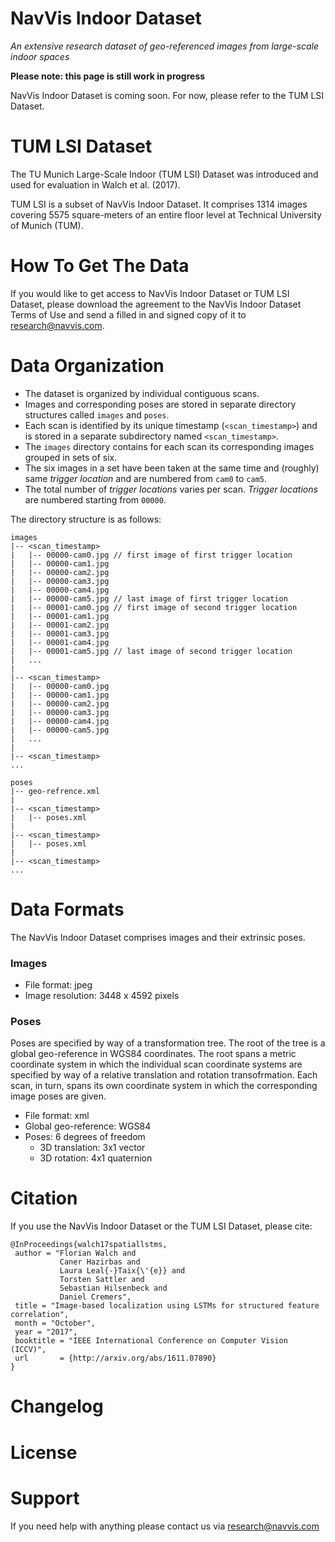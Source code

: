 # NavVis Indoor Dataset
_An extensive research dataset of geo-referenced images from large-scale indoor spaces_

**Please note: this page is still work in progress**

NavVis Indoor Dataset is coming soon. For now, please refer to the TUM LSI Dataset.

# TUM LSI Dataset
The TU Munich Large-Scale Indoor (TUM LSI) Dataset was introduced and used for evaluation in Walch et al. (2017).

TUM LSI is a subset of NavVis Indoor Dataset. It comprises 1314 images covering 5575 square-meters of an entire floor level at Technical University of Munich (TUM).

# How To Get The Data
If you would like to get access to NavVis Indoor Dataset or TUM LSI Dataset, please download the agreement to the NavVis Indoor Dataset Terms of Use and send a filled in and signed copy of it to research@navvis.com.

# Data Organization
* The dataset is organized by individual contiguous scans.
* Images and corresponding poses are stored in separate directory structures called `images` and `poses`.
* Each scan is identified by its unique timestamp (`<scan_timestamp>`) and is stored in a separate subdirectory named `<scan_timestamp>`.
* The `images` directory contains for each scan its corresponding images grouped in sets of six.
* The six images in a set have been taken at the same time and (roughly) same _trigger location_ and are numbered from `cam0` to `cam5`.
* The total number of _trigger locations_ varies per scan. _Trigger locations_ are numbered starting from `00000`.

The directory structure is as follows:
```
images
|-- <scan_timestamp>
|   |-- 00000-cam0.jpg // first image of first trigger location
|   |-- 00000-cam1.jpg
|   |-- 00000-cam2.jpg
|   |-- 00000-cam3.jpg
|   |-- 00000-cam4.jpg
|   |-- 00000-cam5.jpg // last image of first trigger location
|   |-- 00001-cam0.jpg // first image of second trigger location
|   |-- 00001-cam1.jpg
|   |-- 00001-cam2.jpg
|   |-- 00001-cam3.jpg
|   |-- 00001-cam4.jpg
|   |-- 00001-cam5.jpg // last image of second trigger location
|   ...
|
|-- <scan_timestamp>
|   |-- 00000-cam0.jpg
|   |-- 00000-cam1.jpg
|   |-- 00000-cam2.jpg
|   |-- 00000-cam3.jpg
|   |-- 00000-cam4.jpg
|   |-- 00000-cam5.jpg
|   ...
|
|-- <scan_timestamp>
...

poses
|-- geo-refrence.xml
|
|-- <scan_timestamp>
|   |-- poses.xml
|
|-- <scan_timestamp>
|   |-- poses.xml
|
|-- <scan_timestamp>
...
```

# Data Formats
The NavVis Indoor Dataset comprises images and their extrinsic poses.

### Images
- File format: jpeg
- Image resolution: 3448 x 4592 pixels

### Poses
Poses are specified by way of a transformation tree. The root of the tree is a global geo-reference in WGS84 coordinates. The root spans a metric coordinate system in which the individual scan coordinate systems are specified by way of a relative translation and rotation transofrmation. Each scan, in turn, spans its own coordinate system in which the corresponding image poses are given.

- File format: xml
- Global geo-reference: WGS84
- Poses: 6 degrees of freedom
  - 3D translation: 3x1 vector
  - 3D rotation: 4x1 quaternion

# Citation
If you use the NavVis Indoor Dataset or the TUM LSI Dataset, please cite:
```
@InProceedings{walch17spatiallstms,
 author = "Florian Walch and
           Caner Hazirbas and
           Laura Leal{-}Taix{\'{e}} and
           Torsten Sattler and
           Sebastian Hilsenbeck and
           Daniel Cremers",
 title = "Image-based localization using LSTMs for structured feature correlation",
 month = "October",
 year = "2017",
 booktitle = "IEEE International Conference on Computer Vision (ICCV)",
 url       = {http://arxiv.org/abs/1611.07890}
}
```

# Changelog


# License


# Support
If you need help with anything please contact us via research@navvis.com
